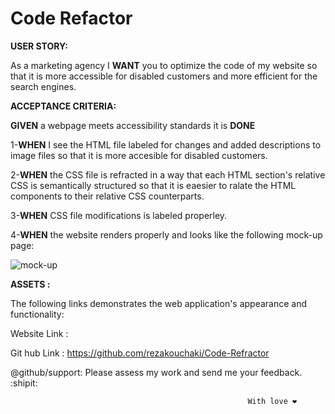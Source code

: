
# Code Refactor

**USER STORY:**

As a marketing agency I **WANT** you to optimize the code of my website so that it is  more accessible for disabled customers and more efficient for the search engines.  

**ACCEPTANCE CRITERIA:**

**GIVEN** a webpage meets accessibility standards it is **DONE**


1-**WHEN** I see the HTML file labeled for changes and added descriptions to image files so that it is more accesible for disabled customers.

2-**WHEN** the CSS file is refracted in a way that each HTML section's relative CSS is semantically structured so that it is eaesier to ralate the HTML components to their relative CSS counterparts.

3-**WHEN** CSS file modifications is labeled properley.

4-**WHEN** the website renders properly and looks like the following mock-up page:



![mock-up](https://user-images.githubusercontent.com/114640427/206925571-dfd088b4-5034-436d-8168-feb13fb4d00a.png)

**ASSETS :**

The following links demonstrates the web application's appearance and functionality:

Website Link :

Git hub  Link : https://github.com/rezakouchaki/Code-Refractor


@github/support: Please assess my work and send me your feedback. :shipit:


                                                         With love ❤️
